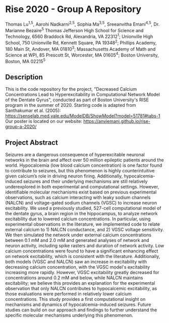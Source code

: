 # Rise 2020 - Group A Repository
Thomas Lu<sup>1,5</sup>, Aarohi Nadkarni<sup>2,5</sup>, Sophia Ma<sup>3,5</sup>, Sreeanvitha Emani<sup>4,5</sup>, Dr. Marianne Bezaire<sup>5</sup>
Thomas Jefferson High School for Science and Technology, 6560 Braddock Rd, Alexandria, VA 22312<sup>1</sup>; Unionville High School, 750 Unionville Rd, Kennett Square, PA 19348<sup>2</sup>; Phillips Academy, 180 Main St, Andover, MA 01810<sup>3</sup>; Massachusetts Academy of Math and Science at WPI, 85 Prescott St, Worcester, MA 01605<sup>4</sup>; Boston University, Boston, MA 02215<sup>5</sup>

## Description
This is the code repository for the project, "Decreased Calcium Concentrations Lead to Hyperexcitability in Computational Network Model of the Dentate Gyrus", conducted as part of Boston University's RISE program in the summer of 2020. Starting code is adapted from Santhakumar et al. (2005): https://senselab.med.yale.edu/ModelDB/ShowModel?model=51781#tabs-1
Our poster is located on our website: https://anviemani.github.io/rise-group-a-2020/

## Project Abstract
Seizures are a dangerous consequence of hyperexcitable neuronal networks in the brain and affect over 50 million epileptic patients around the world. Hypocalcemia (low blood calcium concentration) is one factor found to contribute to seizures, but this phenomenon is highly counterintuitive given calcium’s role in driving neuron firing. Additionally, hypocalcemia-induced seizures and their underlying mechanisms are still relatively underexplored in both experimental and computational settings. However, identifiable molecular mechanisms exist based on previous experimental observations, such as calcium interacting with leaky sodium channels (NALCN) and voltage-gated sodium channels (VGSC) to increase neuron excitability. We used a previously studied, 527-cell computational model of the dentate gyrus, a brain region in the hippocampus, to analyze network excitability due to lowered calcium concentrations. In particular, using experimental observations in the literature, we implemented code to relate external calcium to 1) NALCN conductance, and 2) VGSC voltage sensitivity. We then simulated the network under external calcium concentrations between 0.1 mM and 2.0 mM and generated analyses of network and neuron activity, including spike rasters and duration of network activity. Low calcium concentrations were found to have a significant enhancing effect on network excitability, which is consistent with the literature. Additionally, both models (VGSC and NALCN) saw an increase in excitability with decreasing calcium concentration, with the VGSC model's excitability increasing more rapidly. However, VGSC excitability greatly decreased for concentrations around 0.2 mM and below, while NALCN maintains excitability; we believe this provides an explanation for the experimental observation that only NALCN contributes to hypocalcemic excitability, as those evaluations were performed in relatively lower calcium concentrations. This study provides a first computational insight on mechanisms and dynamics of hypocalcemia-induced seizures. Future studies can build on our approach and findings to further understand the specific molecular mechanisms underlying this phenomenon.
